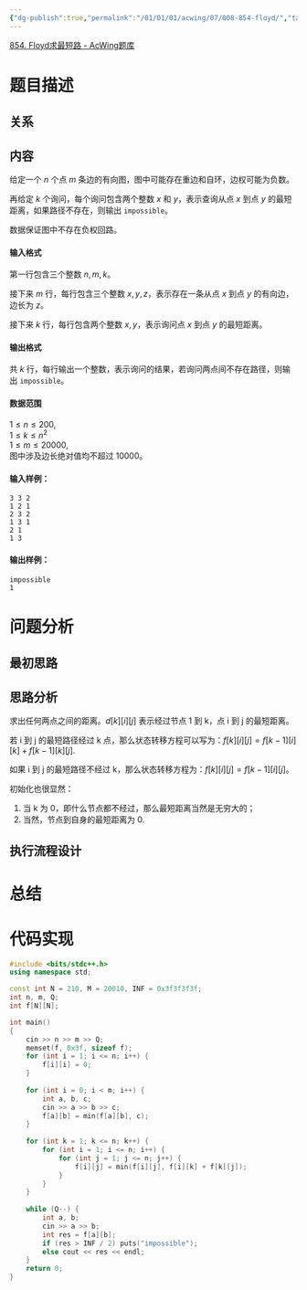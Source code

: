 ```yaml
---
{"dg-publish":true,"permalink":"/01/01/01/acwing/07/008-854-floyd/","tags":["personal/blog","algorithm/图论/多源汇最短路","algorithm/图论/Floyd","algorithm/模板题","algorithm/dp"]}
---
```


[854. Floyd求最短路 - AcWing题库](https://www.acwing.com/problem/content/856/)
# 题目描述
## 关系

## 内容
给定一个 $n$ 个点 $m$ 条边的有向图，图中可能存在重边和自环，边权可能为负数。

再给定 $k$ 个询问，每个询问包含两个整数 $x$ 和 $y$，表示查询从点 $x$ 到点 $y$ 的最短距离，如果路径不存在，则输出 `impossible`。

数据保证图中不存在负权回路。

#### 输入格式

第一行包含三个整数 $n,m,k$。

接下来 $m$ 行，每行包含三个整数 $x,y,z$，表示存在一条从点 $x$ 到点 $y$ 的有向边，边长为 $z$。

接下来 $k$ 行，每行包含两个整数 $x,y$，表示询问点 $x$ 到点 $y$ 的最短距离。

#### 输出格式

共 $k$ 行，每行输出一个整数，表示询问的结果，若询问两点间不存在路径，则输出 `impossible`。

#### 数据范围

$1 \le n \le 200$,  
$1 \le k \le n^2$  
$1 \le m \le 20000$,  
图中涉及边长绝对值均不超过 $10000$。

#### 输入样例：

```
3 3 2
1 2 1
2 3 2
1 3 1
2 1
1 3
```

#### 输出样例：

```
impossible
1
```
# 问题分析
## 最初思路

## 思路分析
求出任何两点之间的距离。$\displaystyle d[k][i][j]$ 表示经过节点 1 到 k，点 i 到 j 的最短距离。

若 i 到 j 的最短路径经过 k 点，那么状态转移方程可以写为：$\displaystyle f[k][i][j] = f[k-1][i][k]+f[k-1][k][j]$.

如果 i 到 j 的最短路径不经过 k，那么状态转移方程为：$\displaystyle f[k][i][j]=f[k-1][i][j]$。

初始化也很显然：
 1. 当 k 为 0，即什么节点都不经过，那么最短距离当然是无穷大的；
 2. 当然，节点到自身的最短距离为 0.


## 执行流程设计

# 总结

# 代码实现
```c++
#include <bits/stdc++.h>
using namespace std;

const int N = 210, M = 20010, INF = 0x3f3f3f3f;
int n, m, Q;
int f[N][N];

int main()
{
    cin >> n >> m >> Q;
    memset(f, 0x3f, sizeof f);
    for (int i = 1; i <= n; i++) {
        f[i][i] = 0;
    }
    
    for (int i = 0; i < m; i++) {
        int a, b, c;
        cin >> a >> b >> c;
        f[a][b] = min(f[a][b], c);
    }
    
    for (int k = 1; k <= n; k++) {
        for (int i = 1; i <= n; i++) {
            for (int j = 1; j <= n; j++) {
                f[i][j] = min(f[i][j], f[i][k] + f[k][j]);
            }
        }
    }
    
    while (Q--) {
        int a, b;
        cin >> a >> b;
        int res = f[a][b];
        if (res > INF / 2) puts("impossible");
        else cout << res << endl;
    }
    return 0;
}
```